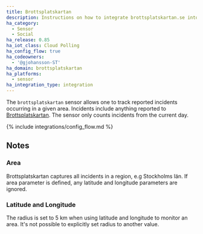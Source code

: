 ```yaml
---
title: Brottsplatskartan
description: Instructions on how to integrate brottsplatskartan.se into Home Assistant.
ha_category:
  - Sensor
  - Social
ha_release: 0.85
ha_iot_class: Cloud Polling
ha_config_flow: true
ha_codeowners:
  - '@gjohansson-ST'
ha_domain: brottsplatskartan
ha_platforms:
  - sensor
ha_integration_type: integration
---
```


The `brottsplatskartan` sensor allows one to track reported incidents occurring in a given area. Incidents include anything reported to [Brottsplatskartan](https://brottsplatskartan.se). The sensor only counts incidents from the current day.

{% include integrations/config_flow.md %}

## Notes

### Area

Brottsplatskartan captures all incidents in a region, e.g Stockholms län. If area parameter is defined, any latitude and longitude parameters are ignored.

### Latitude and Longitude

The radius is set to 5 km when using latitude and longitude to monitor an area. It's not possible to explicitly set radius to another value.
